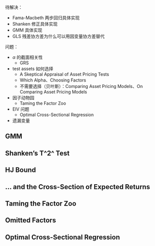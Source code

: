 待解决：

- Fama-Macbeth 两步回归具体实现
- Shanken 修正具体实现
- GMM 具体实现
- GLS 残差协方差为什么可以用因变量协方差替代 

问题：

- $\alpha$ 的截面相关性
    - GRS
- test assets 如何选择
    - A Skeptical Appraisal of Asset Pricing Tests
    - Which Alpha、Choosing Factors
    - 不需要选择（贝叶斯）：Comparing Asset Pricing Models、On Comparing Asset Pricing Models
- 因子动物园
    - Taming the Factor Zoo
- EIV 问题
    - Optimal Cross-Sectional Regression
- 遗漏变量

## GMM

## Shanken’s T^2^ Test

## HJ Bound

## ... and the Cross-Section of Expected Returns

## Taming the Factor Zoo

## Omitted Factors

## Optimal Cross-Sectional Regression